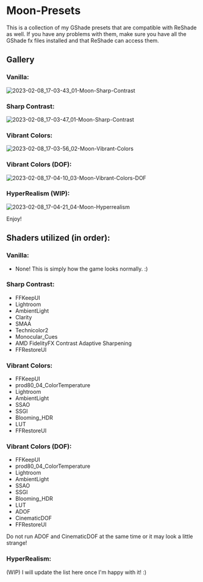 # Moon-Presets

This is a collection of my GShade presets that are compatible with ReShade as well. If you have any problems with them, make sure you have all the GShade fx files installed and that ReShade can access them.

## Gallery
### Vanilla:
![2023-02-08_17-03-43_01-Moon-Sharp-Contrast](https://user-images.githubusercontent.com/6344355/217671692-14a8073c-c87a-475a-a096-7b2bccb0dce9.png)

### Sharp Contrast:
![2023-02-08_17-03-47_01-Moon-Sharp-Contrast](https://user-images.githubusercontent.com/6344355/217671715-2f689683-f2ca-455b-bf05-a39acd111c83.png)

### Vibrant Colors:
![2023-02-08_17-03-56_02-Moon-Vibrant-Colors](https://user-images.githubusercontent.com/6344355/217671726-6b05aff2-38ad-4745-bcfc-bc86dc33dd40.png)

### Vibrant Colors (DOF):
![2023-02-08_17-04-10_03-Moon-Vibrant-Colors-DOF](https://user-images.githubusercontent.com/6344355/217671744-c7887d63-6c9d-4587-a281-9d5171e85a85.png)

### HyperRealism (WIP):
![2023-02-08_17-04-21_04-Moon-Hyperrealism](https://user-images.githubusercontent.com/6344355/217671757-9a1482c9-dffc-4315-ae8b-bf8e1238e652.png)

Enjoy!

## Shaders utilized (in order):

### Vanilla:
* None! This is simply how the game looks normally. :)

### Sharp Contrast:
* FFKeepUI
* Lightroom
* AmbientLight
* Clarity
* SMAA
* Technicolor2
* Monocular_Cues
* AMD FidelityFX Contrast Adaptive Sharpening
* FFRestoreUI

### Vibrant Colors:
* FFKeepUI
* prod80_04_ColorTemperature
* Lightroom
* AmbientLight
* SSAO
* SSGI
* Blooming_HDR
* LUT
* FFRestoreUI

### Vibrant Colors (DOF):
* FFKeepUI
* prod80_04_ColorTemperature
* Lightroom
* AmbientLight
* SSAO
* SSGI
* Blooming_HDR
* LUT
* ADOF
* CinematicDOF
* FFRestoreUI

Do not run ADOF and CinematicDOF at the same time or it may look a little strange!

### HyperRealism:
(WIP) I will update the list here once I'm happy with it! :)
